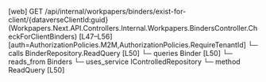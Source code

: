 [web] GET /api/internal/workpapers/binders/exist-for-client/{dataverseClientId:guid}  (Workpapers.Next.API.Controllers.Internal.Workpapers.BindersController.CheckForClientBinders)  [L47–L56] [auth=AuthorizationPolicies.M2M,AuthorizationPolicies.RequireTenantId]
  └─ calls BinderRepository.ReadQuery [L50]
  └─ queries Binder [L50]
    └─ reads_from Binders
  └─ uses_service IControlledRepository<Binder>
    └─ method ReadQuery [L50]

